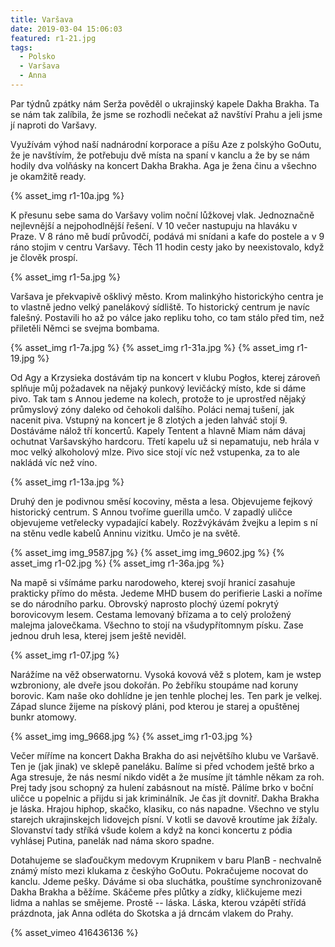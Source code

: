 ```yaml
---
title: Varšava
date: 2019-03-04 15:06:03
featured: r1-21.jpg
tags:
  - Polsko
  - Varšava
  - Anna
---
```


Par týdnů zpátky nám Serža pověděl o ukrajinský kapele Dakha Brakha. Ta se nám tak zalíbila, že jsme se rozhodli nečekat až navštíví Prahu a jeli jsme jí naproti do Varšavy.

<!-- more -->

Využívám výhod naší nadnárodní korporace a píšu Aze z polskýho GoOutu, že je navštívím, že potřebuju dvě místa na spaní v kanclu a že by se nám hodily dva volňásky na koncert Dakha Brakha. Aga je žena činu a všechno je okamžitě ready.

{% asset_img r1-10a.jpg %}

K přesunu sebe sama do Varšavy volim noční lůžkovej vlak. Jednoznačně nejlevnější a nejpohodlnější řešení. V 10 večer nastupuju na hlaváku v Praze. V 8 ráno mě budí průvodčí, podává mi snídani a kafe do postele a v 9 ráno stojim v centru Varšavy. Těch 11 hodin cesty jako by neexistovalo, když je člověk prospí.

{% asset_img r1-5a.jpg %}

Varšava je překvapivě ošklivý město. Krom malinkýho historickýho centra je to vlastně jedno velký panelákový sídliště. To historický centrum je navíc falešný. Postavili ho až po válce jako repliku toho, co tam stálo před tim, než přiletěli Němci se svejma bombama.

{% asset_img r1-7a.jpg %}
{% asset_img r1-31a.jpg %}
{% asset_img r1-19.jpg %}

Od Agy a Krzysieka dostávám tip na koncert v klubu Pogłos, kterej zároveň splňuje můj požadavek na nějaký punkový levičácký místo, kde si dáme pivo. Tak tam s Annou jedeme na kolech, protože to je uprostřed nějaký průmyslový zóny daleko od čehokoli dalšího. Poláci nemaj tušení, jak nacenit piva. Vstupný na koncert je 8 zlotých a jeden lahváč stojí 9. Dostáváme nálož tří koncertů. Kapely Tentent a hlavně Miam nám dávaj ochutnat Varšavskýho hardcoru. Třetí kapelu už si nepamatuju, neb hrála v moc velký alkoholový mlze. Pivo sice stojí víc než vstupenka, za to ale nakládá víc než víno.

{% asset_img r1-13a.jpg %}

Druhý den je podivnou směsí kocoviny, města a lesa. Objevujeme fejkový historický centrum. S Annou tvoříme guerilla umčo. V zapadlý uličce objevujeme vetřelecky vypadající kabely. Rozžvýkávám žvejku a lepim s ní na stěnu vedle kabelů Anninu vizitku. Umčo je na světě.

{% asset_img img_9587.jpg %}
{% asset_img img_9602.jpg %}
{% asset_img r1-02.jpg %}
{% asset_img r1-36a.jpg %}

Na mapě si všímáme parku narodoweho, kterej svojí hranicí zasahuje prakticky přímo do města. Jedeme MHD busem do perifierie Laski a noříme se do národního parku. Obrovský naprosto plochý území pokrytý borovicovym lesem. Cestama lemovaný břízama a to celý proložený malejma jalovečkama. Všechno to stojí na všudypřítomnym písku. Zase jednou druh lesa, kterej jsem ještě neviděl.

{% asset_img r1-07.jpg %}

Narážíme na věž obserwatornu. Vysoká kovová věž s plotem, kam je wstep wzbroniony, ale dveře jsou dokořán. Po žebříku stoupáme nad koruny borovic. Kam naše oko dohlídne je jen tenhle plochej les. Ten park je velkej. Západ slunce žijeme na pískový pláni, pod kterou je starej a opuštěnej bunkr atomowy.

{% asset_img img_9668.jpg %}
{% asset_img r1-03.jpg %}

Večer míříme na koncert Dakha Brakha do asi největšího klubu ve Varšavě. Ten je (jak jinak) ve sklepě paneláku. Balíme si před vchodem ještě brko a Aga stresuje, že nás nesmí nikdo vidět a že musíme jít támhle někam za roh. Prej tady jsou schopný za hulení zabásnout na místě. Pálíme brko v boční uličce u popelnic a přijdu si jak kriminálník. Je čas jít dovnitř. Dakha Brakha je láska. Hrajou hiphop, skačko, klasiku, co nás napadne. Všechno ve stylu starejch ukrajinskejch lidovejch písní. V kotli se davově kroutíme jak žížaly. Slovanství tady stříká všude kolem a když na konci koncertu z pódia vyhlásej Putina, panelák nad náma skoro spadne.

Dotahujeme se slaďoučkym medovym Krupnikem v baru PlanB - nechvalně známý místo mezi klukama z českýho GoOutu. Pokračujeme nocovat do kanclu. Jdeme pešky. Dáváme si oba sluchátka, pouštíme synchronizovaně Dakha Brakha a běžíme. Skáčeme přes plůtky a zídky, kličkujeme mezi lidma a nahlas se smějeme. Prostě -- láska. Láska, kterou vzápětí střídá prázdnota, jak Anna odléta do Skotska a já drncám vlakem do Prahy.

{% asset_vimeo 416436136 %}
